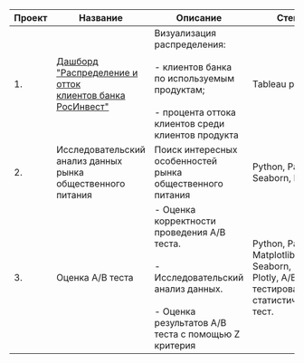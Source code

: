 | Проект | Название                                                        | Описание                                                                                                                                         | Стек                                                                                      |
|--------|-----------------------------------------------------------------|--------------------------------------------------------------------------------------------------------------------------------------------------|-------------------------------------------------------------------------------------------|
| 1.     | [Дашборд <br>"Распределение и отток<br>клиентов банка РосИнвест"](https://github.com/ShvetsVladimirEduardovich/Portfolio/tree/main/Дашборд%20в%20Tableu) | Визуализация распределения: <br><br>- клиентов банка по используемым продуктам;<br><br>- процента оттока клиентов среди клиентов продукта        | Tableau public                                                                            |
| 2.     | Исследовательский анализ данных <br>рынка общественного питания | Поиск интересных особенностей рынка общественного питания                                                                                        | Python, Pandas, Seaborn, Plotly                                                           |
| 3.     | Оценка A/B теста                                                | - Оценка корректности проведения A/B теста.<br><br>- Исследовательский анализ данных.<br><br>- Оценка результатов A/B теста с помощью Z критерия | Python, Pandas, Matplotlib, Seaborn,<br>Plotly, A/B тестирование, <br>статистический тест. |
